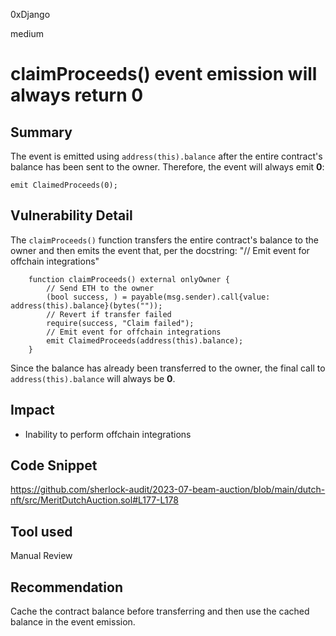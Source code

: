 0xDjango

medium

# claimProceeds() event emission will always return 0

## Summary
The event is emitted using `address(this).balance` after the entire contract's balance has been sent to the owner. Therefore, the event will always emit **0**:

`emit ClaimedProceeds(0);`

## Vulnerability Detail
The `claimProceeds()` function transfers the entire contract's balance to the owner and then emits the event that, per the docstring: "// Emit event for offchain integrations"

```solidity
    function claimProceeds() external onlyOwner {
        // Send ETH to the owner
        (bool success, ) = payable(msg.sender).call{value: address(this).balance}(bytes(""));
        // Revert if transfer failed
        require(success, "Claim failed");
        // Emit event for offchain integrations
        emit ClaimedProceeds(address(this).balance);
    }
```

Since the balance has already been transferred to the owner, the final call to `address(this).balance` will always be **0**.

## Impact
- Inability to perform offchain integrations

## Code Snippet
https://github.com/sherlock-audit/2023-07-beam-auction/blob/main/dutch-nft/src/MeritDutchAuction.sol#L177-L178

## Tool used
Manual Review

## Recommendation
Cache the contract balance before transferring and then use the cached balance in the event emission.
